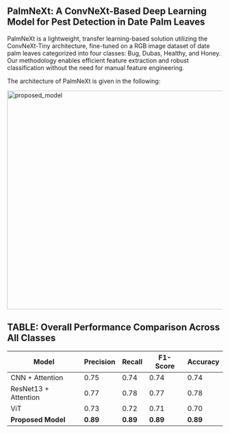 <H2>PalmNeXt: A ConvNeXt-Based Deep Learning Model for Pest Detection in Date Palm Leaves</H2>

PalmNeXt is a lightweight, transfer learning-based solution utilizing the ConvNeXt-Tiny architecture, fine-tuned on a RGB image dataset of date palm leaves categorized into four classes: Bug, Dubas, Healthy, and Honey. Our methodology enables efficient feature extraction and robust classification without the need for manual feature engineering.


The architecture of PalmNeXt is given in the following:

<img width="816" height="510" alt="proposed_model" src="https://github.com/user-attachments/assets/6d6828ef-e930-4f80-8976-b8f7243bba89" />

## TABLE: Overall Performance Comparison Across All Classes

| Model                 | Precision | Recall | F1-Score | Accuracy |
|------------------------|-----------|--------|----------|----------|
| CNN + Attention        | 0.75      | 0.74   | 0.74     | 0.74     |
| ResNet13 + Attention   | 0.77      | 0.78   | 0.77     | 0.78     |
| ViT                    | 0.73      | 0.72   | 0.71     | 0.70     |
| **Proposed Model**     | **0.89**  | **0.89** | **0.89** | **0.89** |

